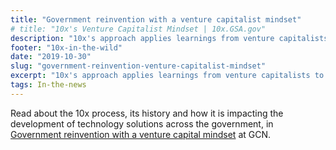 ```yaml
---
title: "Government reinvention with a venture capitalist mindset"
# title: "10x's Venture Capitalist Mindset | 10x.GSA.gov"
description: "10x's approach applies learnings from venture capitalists to the development of technology projects for government. Find out how."
footer: "10x-in-the-wild"
date: "2019-10-30"
slug: "government-reinvention-venture-capitalist-mindset"
excerpt: "10x's approach applies learnings from venture capitalists to the development of technology projects for government. "
tags: In-the-news
---
```

Read about the 10x process, its history and how it is impacting the development of technology solutions across the government, in [Government reinvention with a venture capital mindset](https://www.route-fifty.com/digital-government/2019/10/government-reinvention-with-a-venture-capital-mindset/297764/) at GCN.
